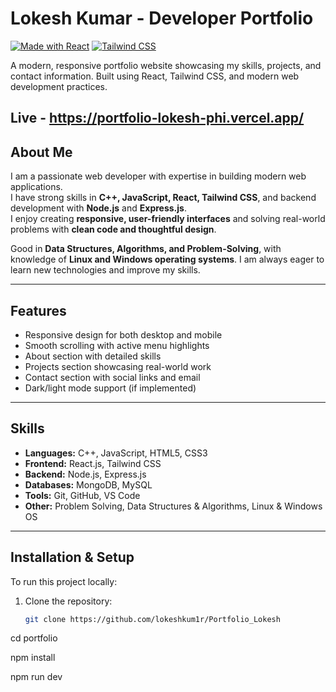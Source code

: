 # Lokesh Kumar - Developer Portfolio

[![Made with React](https://img.shields.io/badge/Made%20with-React-blue?style=flat-square)](https://reactjs.org/)
[![Tailwind CSS](https://img.shields.io/badge/Styled%20with-Tailwind%20CSS-green?style=flat-square)](https://tailwindcss.com/)

A modern, responsive portfolio website showcasing my skills, projects, and contact information. Built using React, Tailwind CSS, and modern web development practices.

Live - https://portfolio-lokesh-phi.vercel.app/
---

## About Me

I am a passionate web developer with expertise in building modern web applications.  
I have strong skills in **C++, JavaScript, React, Tailwind CSS**, and backend development with **Node.js** and **Express.js**.  
I enjoy creating **responsive, user-friendly interfaces** and solving real-world problems with **clean code and thoughtful design**.

Good in **Data Structures, Algorithms, and Problem-Solving**, with knowledge of **Linux and Windows operating systems**. I am always eager to learn new technologies and improve my skills.

---

## Features

- Responsive design for both desktop and mobile
- Smooth scrolling with active menu highlights
- About section with detailed skills
- Projects section showcasing real-world work
- Contact section with social links and email
- Dark/light mode support (if implemented)

---

## Skills

- **Languages:** C++, JavaScript, HTML5, CSS3  
- **Frontend:** React.js, Tailwind CSS  
- **Backend:** Node.js, Express.js  
- **Databases:** MongoDB, MySQL  
- **Tools:** Git, GitHub, VS Code  
- **Other:** Problem Solving, Data Structures & Algorithms, Linux & Windows OS

---

## Installation & Setup

To run this project locally:

1. Clone the repository:
   ```bash
   git clone https://github.com/lokeshkum1r/Portfolio_Lokesh

cd portfolio

npm install

npm run dev
